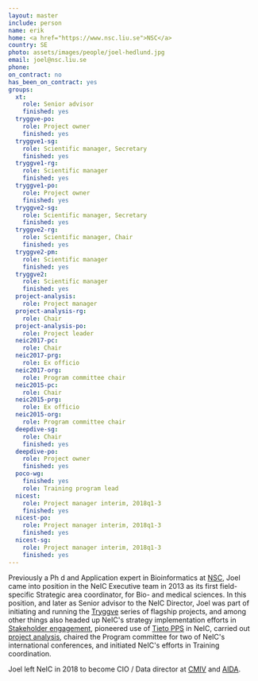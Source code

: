 ```yaml
---
layout: master
include: person
name: erik
home: <a href="https://www.nsc.liu.se">NSC</a>
country: SE
photo: assets/images/people/joel-hedlund.jpg
email: joel@nsc.liu.se
phone:
on_contract: no
has_been_on_contract: yes
groups:
  xt:
    role: Senior advisor
    finished: yes
  tryggve-po:
    role: Project owner
    finished: yes
  tryggve1-sg:
    role: Scientific manager, Secretary
    finished: yes
  tryggve1-rg:
    role: Scientific manager
    finished: yes
  tryggve1-po:
    role: Project owner
    finished: yes
  tryggve2-sg:
    role: Scientific manager, Secretary
    finished: yes
  tryggve2-rg:
    role: Scientific manager, Chair
    finished: yes
  tryggve2-pm:
    role: Scientific manager
    finished: yes
  tryggve2:
    role: Scientific manager
    finished: yes
  project-analysis:
    role: Project manager
  project-analysis-rg:
    role: Chair
  project-analysis-po:
    role: Project leader
  neic2017-pc:
    role: Chair
  neic2017-prg:
    role: Ex officio
  neic2017-org:
    role: Program committee chair
  neic2015-pc:
    role: Chair
  neic2015-prg:
    role: Ex officio
  neic2015-org:
    role: Program committee chair
  deepdive-sg:
    role: Chair
    finished: yes
  deepdive-po:
    role: Project owner
    finished: yes
  poco-wg:
    finished: yes
    role: Training program lead
  nicest:
    role: Project manager interim, 2018q1-3
    finished: yes
  nicest-po:
    role: Project manager interim, 2018q1-3
    finished: yes
  nicest-sg:
    role: Project manager interim, 2018q1-3
    finished: yes
---
```

Previously a Ph d and Application expert in Bioinformatics at [NSC](https://www.nsc.liu.se/), Joel came into position in the NeIC Executive team in 2013 as its first field-specific Strategic area coordinator, for Bio- and medical sciences. In this position, and later as Senior advisor to the NeIC Director, Joel was part of initiating and running the [Tryggve](/tryggve/) series of flagship projects, and among other things also headed up NeIC's strategy implementation efforts in [Stakeholder engagement](https://wiki.neic.no/wiki/NeIC_Strategy_2016-2020#Strengthen_Stakeholder_Dialogue), pioneered use of [Tieto PPS](https://www.tieto.se/tjanster/affars-och-it-konsulttjanster/pps-praktiskprojektstyrning) in NeIC, carried out [project analysis](/project-analysis/), chaired the Program committee for two of NeIC's international conferences, and initiated NeIC's efforts in Training coordination.

Joel left NeIC in 2018 to become CIO / Data director at [CMIV](https://www.liu.se/cmiv) and [AIDA](https://medtech4health.se/aida/).